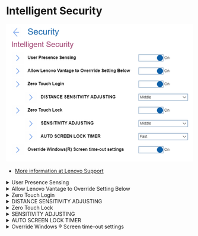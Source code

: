 # Intelligent Security #

![](./img/intelligentsecurity.png)

 - [More information at Lenovo Support](https://support.lenovo.com/uu/en/solutions/ht511536-smart-features)

<details><summary>User Presence Sensing</summary>

Whether to enable functions that rely on using the IR camera to recognize the user's presence and if the user is looking at the screen.

!> Before using this feature, ensure you create your Face ID with the IR camera.

 - [More information at Lenovo Support](https://support.lenovo.com/uu/en/solutions/ht511536-smart-features)

Options:

1. **On** - Default.
2. Off

| WMI Setting name | Values | SVP or SMP Req'd |
|:---|:---|:---|
| UserPresenceSensing | Disable,Enable |  |

</details>

<details><summary>Allow Lenovo Vantage to Override Setting Below</summary>

Whether to allow Windows® service to prioritize the settings of Lenovo Vantage, if Lenovo Vantage is installed.

 - [More information at Lenovo Support](https://support.lenovo.com/us/en/solutions/ht505081-lenovo-vantage-using-your-pc-just-got-easier)
 - [More information at Lenovo.com](https://www.lenovo.com/us/en/software/vantage)

Options:

1. **On** - Default.
2. Off. Enforce BIOS settings. 

| WMI Setting name | Values | SVP or SMP Req'd |
|:---|:---|:---|
| ZeroTouchAllowOverride | Disable,Enable |  |

</details>

<details><summary>Zero Touch Login</summary>

Whether to unlock or wake up the computer automatically when you are in front of it or approaching it.

Options:

1. **On** - Default.
2. Off.

| WMI Setting name | Values | SVP or SMP Req'd |
|:---|:---|:---|
| ZeroTouchLogin | Disable,Enable |  |

</details>

<details><summary>DISTANCE SENSITIVITY ADJUSTING</summary>

!> Depends on Windows® Hello. To use it, turn on face recognition in Windows® settings.
- [More information at Microsoft.com](https://www.support.microsoft.com/en-us/windows/learn-about-windows-hello-and-set-it-up-dae28983-8242-bb2a-d3d1-87c9d265a5f0)

Options:

1. Near
1. **Middle** - Default.
1. Far

| WMI Setting name | Values | SVP or SMP Req'd |
|:---|:---|:---|
| ZeroTouchLoginDistanceAdjusting | Near,Middle,Far |  |

</details>

<details><summary>Zero Touch Lock</summary>

Whether to dim the display and lock the computer when user presence is not detected.

?> Can reduce the chances of unauthorized access to the computer if you leave the computer unattended and unlocked.

Options:

1. **On** - Default.
2. Off.

| WMI Setting name | Values | SVP or SMP Req'd |
|:---|:---|:---|
| ZeroTouchLock | Disable,Enable |  |

</details>

<details><summary>SENSITIVITY ADJUSTING</summary>

?> Accuracy varies by body size, posture, and frequency of movement.

Options:

1. Near
1. **Middle** - Default.
1. Far

| WMI Setting name | Values | SVP or SMP Req'd |
|:---|:---|:---|
| ZeroTouchLockDistanceAdjusting | Near,Middle,Far |  |

</details>

<details><summary>AUTO SCREEN LOCK TIMER</summary>

?> Uses sensors and camera to detect your presence. However, it does NOT collect any personal data.

Options:

1. **Fast** - Default.
1. Medium
1. Slow

| WMI Setting name | Values | SVP or SMP Req'd |
|:---|:---|:---|
| ZeroTouchLockTimer | Fast,Medium,Slow |  |

</details>

<details><summary>Override Windows ® Screen time-out settings</summary>

Options:

1. **On** - Default.
2. Off.

<!-- NO WMI -->

</details>
